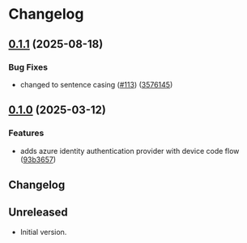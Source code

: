 # Changelog

## [0.1.1](https://github.com/microsoft/kiota-dart/compare/microsoft_kiota_azure-v0.1.0...microsoft_kiota_azure-v0.1.1) (2025-08-18)


### Bug Fixes

* changed to sentence casing ([#113](https://github.com/microsoft/kiota-dart/issues/113)) ([3576145](https://github.com/microsoft/kiota-dart/commit/3576145b997ae921161fa118689fbeb88a21c830))

## [0.1.0](https://github.com/microsoft/kiota-dart/compare/microsoft_kiota_azure-v0.0.1...microsoft_kiota_azure-v0.1.0) (2025-03-12)


### Features

* adds azure identity authentication provider with device code flow ([93b3657](https://github.com/microsoft/kiota-dart/commit/93b3657ae33fef7ebeb7ba172cb37b01f1d208cd))

## Changelog

## Unreleased

- Initial version.
